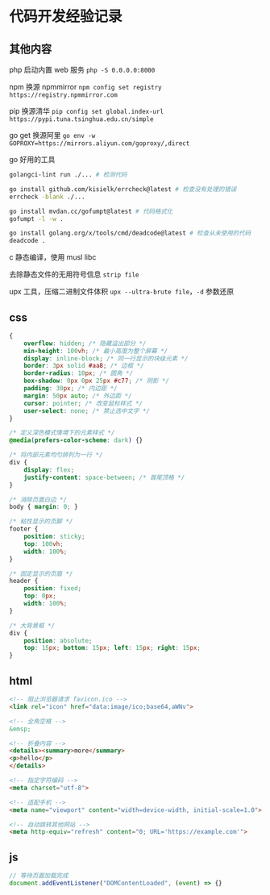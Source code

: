 # 代码开发经验记录

## 其他内容

php 启动内置 web 服务 `php -S 0.0.0.0:8000`

npm 换源 npmmirror `npm config set registry https://registry.npmmirror.com`

pip 换源清华 `pip config set global.index-url https://pypi.tuna.tsinghua.edu.cn/simple`

go get 换源阿里 `go env -w GOPROXY=https://mirrors.aliyun.com/goproxy/,direct`

go 好用的工具

```sh
golangci-lint run ./... # 检测代码

go install github.com/kisielk/errcheck@latest # 检查没有处理的错误
errcheck -blank ./...

go install mvdan.cc/gofumpt@latest # 代码格式化
gofumpt -l -w .

go install golang.org/x/tools/cmd/deadcode@latest # 检查从未使用的代码
deadcode .
```

c 静态编译，使用 musl libc

去除静态文件的无用符号信息 `strip file`

upx 工具，压缩二进制文件体积 `upx --ultra-brute file`，`-d` 参数还原

## css

```css
{
    overflow: hidden; /* 隐藏溢出部分 */
    min-height: 100vh; /* 最小高度为整个屏幕 */
    display: inline-block; /* 同一行显示的块级元素 */
    border: 3px solid #aa8; /* 边框 */
    border-radius: 10px; /* 圆角 */
    box-shadow: 0px 0px 25px #c77; /* 阴影 */
    padding: 30px; /* 内边距 */
    margin: 50px auto; /* 外边距 */
    cursor: pointer; /* 改变鼠标样式 */
    user-select: none; /* 禁止选中文字 */
}

/* 定义深色模式情境下的元素样式 */
@media(prefers-color-scheme: dark) {}

/* 将内部元素均匀排列为一行 */
div {
    display: flex;
    justify-content: space-between; /* 首尾顶格 */
}

/* 消除页面白边 */
body { margin: 0; }

/* 粘性显示的页脚 */
footer {
    position: sticky;
    top: 100vh;
    width: 100%;
}

/* 固定显示的页眉 */
header {
    position: fixed;
    top: 0px;
    width: 100%;
}

/* 大背景框 */
div {
    position: absolute;
    top: 15px; bottom: 15px; left: 15px; right: 15px;
}
```

## html

```html
<!-- 阻止浏览器请求 favicon.ico -->
<link rel="icon" href="data:image/ico;base64,aWNv">

<!-- 全角空格 -->
&emsp;

<!-- 折叠内容 -->
<details><summary>more</summary>
<p>hello</p>
</details>

<!-- 指定字符编码 -->
<meta charset="utf-8">

<!-- 适配手机 -->
<meta name="viewport" content="width=device-width, initial-scale=1.0">

<!-- 自动跳转其他网站 -->
<meta http-equiv="refresh" content="0; URL='https://example.com'">
```

## js

```js
// 等待页面加载完成
document.addEventListener("DOMContentLoaded", (event) => {}
```
